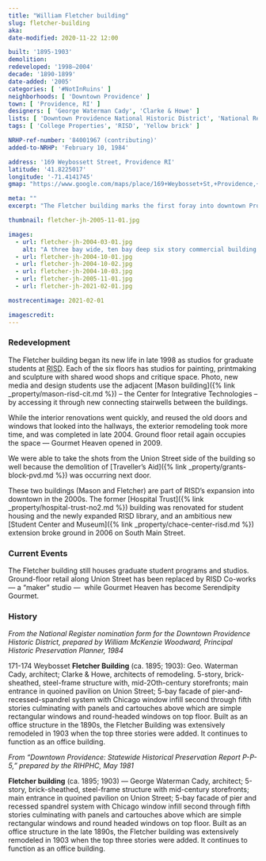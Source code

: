 ```yaml
---
title: "William Fletcher building"
slug: fletcher-building
aka:
date-modified: 2020-11-22 12:00

built: '1895-1903'
demolition:
redeveloped: '1998–2004'
decade: '1890-1899'
date-added: '2005'
categories: [ '#NotInRuins' ]
neighborhoods: [ 'Downtown Providence' ]
town: [ 'Providence, RI' ]
designers: [ 'George Waterman Cady', 'Clarke & Howe' ]
lists: [ 'Downtown Providence National Historic District', 'National Register of Historic Places' ]
tags: [ 'College Properties', 'RISD', 'Yellow brick' ]

NRHP-ref-number: '84001967 (contributing)'
added-to-NRHP: 'February 10, 1984'

address: '169 Weybossett Street, Providence RI'
latitude: '41.8225017'
longitude: '-71.4141745'
gmap: "https://www.google.com/maps/place/169+Weybosset+St,+Providence,+RI+02903/@41.8225017,-71.4141745,17z/data=!3m1!4b1!4m5!3m4!1s0x89e445147843acf1:0x9c0b533f36d2ab8b!8m2!3d41.8225017!4d-71.4119858"

meta: ""
excerpt: "The Fletcher building marks the first foray into downtown Providence for RISD and its graduate students"

thumbnail: fletcher-jh-2005-11-01.jpg

images:
  - url: fletcher-jh-2004-03-01.jpg
    alt: "A three bay wide, ten bay deep six story commercial building. The first through fourth story are comprised of square windows, while the fifth story features half moon windows with arched tops, and the sixth story pairs two arched windows to every single window below. An ornate central entrace at 212 Union Street features an arch flanked by twin decorative corbels. The window lintels on the fifth floor feature decorative corinthian-style crests"
  - url: fletcher-jh-2004-10-01.jpg
  - url: fletcher-jh-2004-10-02.jpg
  - url: fletcher-jh-2004-10-03.jpg
  - url: fletcher-jh-2005-11-01.jpg
  - url: fletcher-jh-2021-02-01.jpg

mostrecentimage: 2021-02-01

imagescredit:
---
```


### Redevelopment

The Fletcher building began its new life in late 1998 as studios for graduate students at <abbr title="the Rhode Island School of Design">RISD</abbr>. Each of the six floors has studios for painting, printmaking and sculpture with shared wood shops and critique space. Photo, new media and design students use the adjacent [Mason building]({% link _property/mason-risd-cit.md %}) – the Center for Integrative Technologies – by accessing it through new connecting stairwells between the buildings.

While the interior renovations went quickly, and reused the old doors and windows that looked into the hallways, the exterior remodeling took more time, and was completed in late 2004. Ground floor retail again occupies the space — Gourmet Heaven opened in 2009.

We were able to take the shots from the Union Street side of the building so well because the demolition of [Traveller’s Aid]({% link _property/grants-block-pvd.md %}) was occurring next door.

These two buildings (Mason and Fletcher) are part of <span class="abbr">RISD</span>’s expansion into downtown in the 2000s. The former [Hospital Trust]({% link _property/hospital-trust-no2.md %}) building was renovated for student housing and the newly expanded <span class="abbr">RISD</span> library, and an ambitious new [Student Center and Museum]({% link _property/chace-center-risd.md %}) extension broke ground in 2006 on South Main Street.


### Current Events

The Fletcher building still houses graduate student programs and studios. Ground-floor retail along Union Street has been replaced by <span class="abbr">RISD</span> Co-works — a “maker” studio —  while Gourmet Heaven has become Serendipity Gourmet.


### History

_From the National Register nomination form for the Downtown Providence Historic District, prepared by William McKenzie Woodward, Principal Historic Preservation Planner, 1984_

171-174 Weybosset **Fletcher Building** (ca. 1895; 1903): Geo. Waterman Cady, architect; Clarke & Howe, architects of remodeling. 5-story, brick-sheathed, steel-frame structure with, mid-2Oth-century storefronts; main entrance in quoined pavilion on Union Street; 5-bay facade of pier-and-recessed-spandrel system with Chicago window infill second through fifth stories culminating with panels and cartouches above which are simple rectangular windows and round-headed windows on top floor. Built as an office structure in the 1890s, the Fletcher Building was extensively remodeled in 1903 when the top three stories were added. It continues to function as an office building. 

_From “Downtown Providence: Statewide Historical Preservation Report P-P-5,” prepared by the RIHPHC, May 1981_

**Fletcher building** (ca. 1895; 1903) — George Waterman Cady, architect; 5-story, brick-sheathed, steel-frame structure with mid-century storefronts; main entrance in quoined pavilion on Union Street; 5-bay facade of pier and recessed spandrel system with Chicago window infill second through fifth stories culminating with panels and cartouches above which are simple rectangular windows and round headed windows on top floor. Built as an office structure in the late 1890s, the Fletcher building was extensively remodeled in 1903 when the top three stories were added. It continues to function as an office building.
